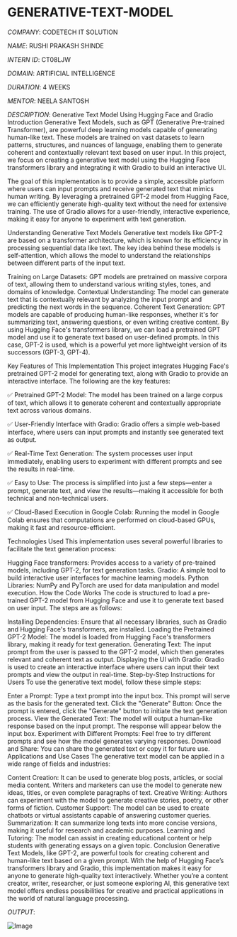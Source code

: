 # GENERATIVE-TEXT-MODEL

*COMPANY*: CODETECH IT SOLUTION

*NAME*: RUSHI PRAKASH SHINDE

*INTERN ID*: CT08LJW

*DOMAIN*: ARTIFICIAL INTELLIGENCE

*DURATION*: 4 WEEKS

*MENTOR*: NEELA SANTOSH

*DESCRIPTION*: Generative Text Model Using Hugging Face and Gradio
Introduction
Generative Text Models, such as GPT (Generative Pre-trained Transformer), are powerful deep learning models capable of generating human-like text. These models are trained on vast datasets to learn patterns, structures, and nuances of language, enabling them to generate coherent and contextually relevant text based on user input. In this project, we focus on creating a generative text model using the Hugging Face transformers library and integrating it with Gradio to build an interactive UI.

The goal of this implementation is to provide a simple, accessible platform where users can input prompts and receive generated text that mimics human writing. By leveraging a pretrained GPT-2 model from Hugging Face, we can efficiently generate high-quality text without the need for extensive training. The use of Gradio allows for a user-friendly, interactive experience, making it easy for anyone to experiment with text generation.

Understanding Generative Text Models
Generative text models like GPT-2 are based on a transformer architecture, which is known for its efficiency in processing sequential data like text. The key idea behind these models is self-attention, which allows the model to understand the relationships between different parts of the input text.

Training on Large Datasets: GPT models are pretrained on massive corpora of text, allowing them to understand various writing styles, tones, and domains of knowledge.
Contextual Understanding: The model can generate text that is contextually relevant by analyzing the input prompt and predicting the next words in the sequence.
Coherent Text Generation: GPT models are capable of producing human-like responses, whether it's for summarizing text, answering questions, or even writing creative content.
By using Hugging Face's transformers library, we can load a pretrained GPT model and use it to generate text based on user-defined prompts. In this case, GPT-2 is used, which is a powerful yet more lightweight version of its successors (GPT-3, GPT-4).

Key Features of This Implementation
This project integrates Hugging Face's pretrained GPT-2 model for generating text, along with Gradio to provide an interactive interface. The following are the key features:

✅ Pretrained GPT-2 Model: The model has been trained on a large corpus of text, which allows it to generate coherent and contextually appropriate text across various domains.

✅ User-Friendly Interface with Gradio: Gradio offers a simple web-based interface, where users can input prompts and instantly see generated text as output.

✅ Real-Time Text Generation: The system processes user input immediately, enabling users to experiment with different prompts and see the results in real-time.

✅ Easy to Use: The process is simplified into just a few steps—enter a prompt, generate text, and view the results—making it accessible for both technical and non-technical users.

✅ Cloud-Based Execution in Google Colab: Running the model in Google Colab ensures that computations are performed on cloud-based GPUs, making it fast and resource-efficient.

Technologies Used
This implementation uses several powerful libraries to facilitate the text generation process:

Hugging Face transformers: Provides access to a variety of pre-trained models, including GPT-2, for text generation tasks.
Gradio: A simple tool to build interactive user interfaces for machine learning models.
Python Libraries: NumPy and PyTorch are used for data manipulation and model execution.
How the Code Works
The code is structured to load a pre-trained GPT-2 model from Hugging Face and use it to generate text based on user input. The steps are as follows:

Installing Dependencies: Ensure that all necessary libraries, such as Gradio and Hugging Face's transformers, are installed.
Loading the Pretrained GPT-2 Model: The model is loaded from Hugging Face's transformers library, making it ready for text generation.
Generating Text: The input prompt from the user is passed to the GPT-2 model, which then generates relevant and coherent text as output.
Displaying the UI with Gradio: Gradio is used to create an interactive interface where users can input their text prompts and view the output in real-time.
Step-by-Step Instructions for Users
To use the generative text model, follow these simple steps:

Enter a Prompt: Type a text prompt into the input box. This prompt will serve as the basis for the generated text.
Click the "Generate" Button: Once the prompt is entered, click the "Generate" button to initiate the text generation process.
View the Generated Text: The model will output a human-like response based on the input prompt. The response will appear below the input box.
Experiment with Different Prompts: Feel free to try different prompts and see how the model generates varying responses.
Download and Share: You can share the generated text or copy it for future use.
Applications and Use Cases
The generative text model can be applied in a wide range of fields and industries:

Content Creation: It can be used to generate blog posts, articles, or social media content. Writers and marketers can use the model to generate new ideas, titles, or even complete paragraphs of text.
Creative Writing: Authors can experiment with the model to generate creative stories, poetry, or other forms of fiction.
Customer Support: The model can be used to create chatbots or virtual assistants capable of answering customer queries.
Summarization: It can summarize long texts into more concise versions, making it useful for research and academic purposes.
Learning and Tutoring: The model can assist in creating educational content or help students with generating essays on a given topic.
Conclusion
Generative Text Models, like GPT-2, are powerful tools for creating coherent and human-like text based on a given prompt. With the help of Hugging Face’s transformers library and Gradio, this implementation makes it easy for anyone to generate high-quality text interactively. Whether you’re a content creator, writer, researcher, or just someone exploring AI, this generative text model offers endless possibilities for creative and practical applications in the world of natural language processing.

*OUTPUT*: 

![Image](https://github.com/user-attachments/assets/ed4d72f4-e9df-481c-bd6c-3d09100a9592)

